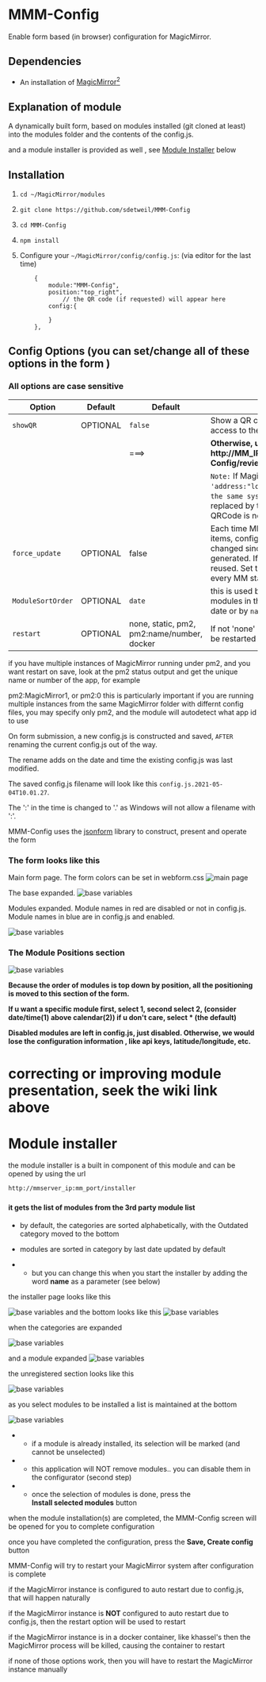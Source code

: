 # MMM-Config

Enable form based (in browser) configuration for MagicMirror.

## Dependencies

* An installation of [MagicMirror<sup>2</sup>](https://github.com/MichMich/MagicMirror)

## Explanation of module

A dynamically built form, based on modules installed (git cloned at least) into the modules folder and the contents of the config.js.

and a module installer is provided as well , see [Module Installer](#minstaller) below

## Installation

1. `cd ~/MagicMirror/modules`
2. `git clone https://github.com/sdetweil/MMM-Config`
3. `cd MMM-Config`
4. `npm install`
5. Configure your `~/MagicMirror/config/config.js`: (via editor for the last time)

    ```
		{
			module:"MMM-Config",
			position:"top_right", 
				// the QR code (if requested) will appear here
			config:{

			}
		},
    ```

## Config Options (you can set/change all of these options in the form )

### All options are case sensitive

| **Option** | **Default** | **Default** | **Info**
| --- | --- | --- | --- |
| `showQR` | OPTIONAL | `false` | Show a QR code on the MM screen to allow quick access to the configuration form |
| | | ===> | **Otherwise, use a browser to open http://MM_IP_Address:MM_Port/modules/MMM-Config/review** |
| | | | `Note:` If MagicMirror is configured for `'address:"localhost"`, you `MUST use a browser ON the same system as MM`, and the QR code will be replaced by text on the screen explaining why the QRCode is not displayed
| `force_update` | OPTIONAL | false | Each time MM is started a scan is done of changed items, config.js and the modules folder. If either changed since last startup, then a new form is generated. If no changes, then the existing form is reused. Set to true `forces` a new form to be built on every MM startup |
| `ModuleSortOrder` | OPTIONAL | `date`	| this is used by the installer to organize the modules  in the installer list , either  by last update date or by `name`
| `restart` | OPTIONAL | none, static,  pm2, pm2:name/number, docker | If not 'none' (default), on save of config.js, MM will be restarted to use that new config file | managed_process.pm2_env

if you have multiple instances of MagicMirror running under pm2, and you want restart on save, look at the pm2 status output and get the unique name or number of the app, 
for example

pm2:MagicMirror1, or  pm2:0
this is particularly important if you are running multiple instances from the same MagicMirror folder with differnt config files,
you may specify only pm2, and the module will autodetect what app id to use

On form submission, a new config.js is constructed and saved, `AFTER` renaming the current config.js out of the way.  

The rename adds on the date and time the existing config.js was last modified.

The saved config.js filename will look like this `config.js.2021-05-04T10.01.27`.

The ':'  in the time is changed to '.' as Windows will not allow a filename with ':'.

MMM-Config uses the [jsonform](https://github.com/jsonform/jsonform/wiki) library to construct, present and operate  the form

### The form looks like this

Main form page. The form colors can be set in webform.css
![main page](./doc_images/MMM-Config%20form.png)

The base expanded.
![base variables](./doc_images/MMM-Config%20base.png)

Modules expanded.
Module names in red are disabled or not in config.js.
Module names in blue are in config.js and enabled.

![base variables](./doc_images/MMM-Config%20modules.png)

### The Module Positions section

![base variables](./doc_images/MMM-Config%20positions.png)

**Because the order of modules is top down by position, all the positioning is moved to this section of the form.**

**If u want a specific module first, select 1, second select 2, (consider date/time(1) above calendar(2))
if u don't care, select * (the default)**

**Disabled modules are left in config.js, just disabled.  Otherwise, we would lose the configuration information , like api keys, latitude/longitude, etc.**


# correcting or improving module presentation, seek the wiki link above


# Module installer<a name="minstaller"></a>


the module installer is a built in component of this module and can be opened by using the url 
```
http://mmserver_ip:mm_port/installer
```
###

#### it gets the list of modules from the 3rd party module list

* by default, the categories are sorted alphabetically, with the Outdated category moved to the bottom

* modules are sorted in category by last date updated by default
* * but you can change this when you start the installer by adding the word **name**  as a parameter (see below)

the installer page looks like this 

![base variables](./module_installer/images/installer_top.png)
and the bottom looks like this
![base variables](./module_installer/images/installer_bottom.png)

when the categories are expanded 

![base variables](./module_installer/images/installer_expanded.png)

and a module expanded
![base variables](./module_installer/images/installer_module.png)

the unregistered section looks like this 

![base variables](./module_installer/images/installer_unregistered.png)

as you select modules to be installed a list is maintained at the bottom 

![base variables](./module_installer/images/installer_module_multi_selected.png)


* * if a module is already installed, its selection will be marked (and cannot be unselected)
* * this application will NOT remove modules.. you can disable them in the configurator (second step)

* * once the selection of modules is done,  press the<br> **Install selected modules** button

when the module installation(s) are completed, the MMM-Config screen will be opened for you to complete configuration 

once you have completed the configuration, press the **Save, Create config** button 


MMM-Config will try to restart your MagicMirror system after configuration is complete

if the MagicMirror instance is configured to auto restart due to config.js, that will happen naturally

if the MagicMirror instance is **NOT** configured to auto restart due to config.js, then the restart option will be used to restart 

if the MagicMirror instance is in a docker container, like khassel's
then the MagicMirror process will be killed, causing the container to restart 

if none of those options work, then you will have to restart the MagicMirror instance manually 
